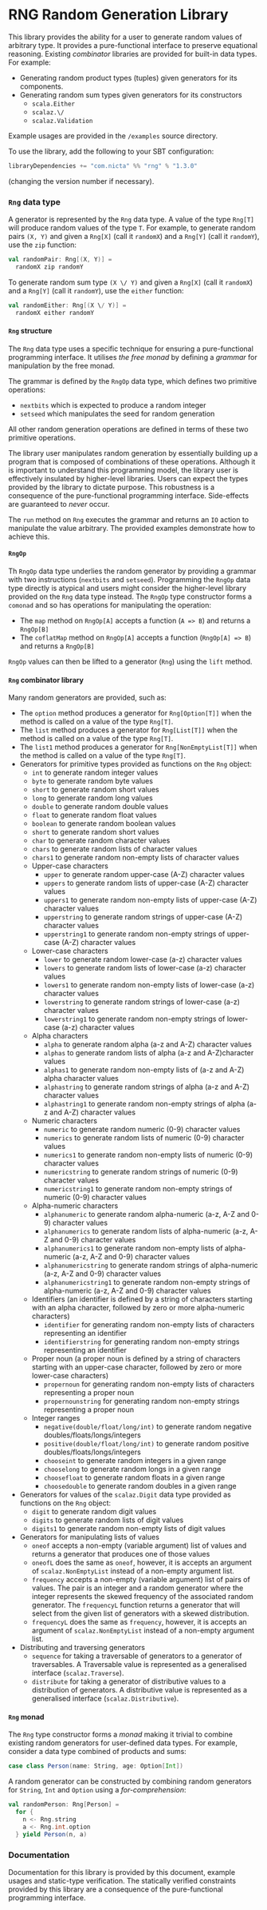 # RNG Random Generation Library

This library provides the ability for a user to generate random values of arbitrary type. It provides a pure-functional
interface to preserve equational reasoning. Existing *combinator* libraries are provided for built-in data types. For
example:

* Generating random product types (tuples) given generators for its components.
* Generating random sum types given generators for its constructors
  * `scala.Either`
  * `scalaz.\/`
  * `scalaz.Validation`

Example usages are provided in the `/examples` source directory.

To use the library, add the following to your SBT configuration:

```scala
libraryDependencies += "com.nicta" %% "rng" % "1.3.0"
```

(changing the version number if necessary).

### `Rng` data type

A generator is represented by the `Rng` data type. A value of the type `Rng[T]` will produce random values of the type
`T`. For example, to generate random pairs `(X, Y)` and given a `Rng[X]` (call it `randomX`) and a `Rng[Y]`
(call it `randomY`), use the `zip` function:

```scala
val randomPair: Rng[(X, Y)] =
  randomX zip randomY
```

To generate random sum type `(X \/ Y)` and given a `Rng[X]` (call it `randomX`) and a `Rng[Y]` (call it `randomY`), use
the `either` function:

```scala
val randomEither: Rng[(X \/ Y)] =
  randomX either randomY
```

#### `Rng` structure

The `Rng` data type uses a specific technique for ensuring a pure-functional programming interface. It utilises
*the free monad* by defining a *grammar* for manipulation by the free monad.

The grammar is defined by the `RngOp` data type, which defines two primitive operations:

* `nextbits` which is expected to produce a random integer
* `setseed` which manipulates the seed for random generation

All other random generation operations are defined in terms of these two primitive operations.

The library user manipulates random generation by essentially building up a program that is composed of combinations of
these operations. Although it is important to understand this programming model, the library user is effectively
insulated by higher-level libraries. Users can expect the types provided by the library to dictate purpose. This
robustness is a consequence of the pure-functional programming interface. Side-effects are guaranteed to _never_ occur.

The `run` method on `Rng` executes the grammar and returns an `IO` action to manipulate the value arbitrary. The
provided examples demonstrate how to achieve this.

#### `RngOp`

Th `RngOp` data type underlies the random generator by providing a grammar with two instructions (`nextbits` and
`setseed`). Programming the `RngOp` data type directly is atypical and users might consider the higher-level library
provided on the `Rng` data type instead. The `RngOp` type constructor forms a `comonad` and so has operations for
manipulating the operation:

* The `map` method on `RngOp[A]` accepts a function (`A => B`) and returns a `RngOp[B]`
* The `coflatMap` method on `RngOp[A]` accepts a function (`RngOp[A] => B`) and returns a `RngOp[B]`

`RngOp` values can then be lifted to a generator (`Rng`) using the `lift` method.

#### `Rng` combinator library

Many random generators are provided, such as:

* The `option` method produces a generator for `Rng[Option[T]]` when the method is called on a value of the type
`Rng[T]`.
* The `list` method produces a generator for `Rng[List[T]]` when the method is called on a value of the type
`Rng[T]`.
* The `list1` method produces a generator for `Rng[NonEmptyList[T]]` when the method is called on a value of the type
`Rng[T]`.
* Generators for primitive types provided as functions on the `Rng` object:
  * `int` to generate random integer values
  * `byte` to generate random byte values
  * `short` to generate random short values
  * `long` to generate random long values
  * `double` to generate random double values
  * `float` to generate random float values
  * `boolean` to generate random boolean values
  * `short` to generate random short values
  * `char` to generate random character values
  * `chars` to generate random lists of character values
  * `chars1` to generate random non-empty lists of character values
  * Upper-case characters
    * `upper` to generate random upper-case (A-Z) character values
    * `uppers` to generate random lists of upper-case (A-Z) character values
    * `uppers1` to generate random non-empty lists of upper-case (A-Z) character values
    * `upperstring` to generate random strings of upper-case (A-Z) character values
    * `upperstring1` to generate random non-empty strings of upper-case (A-Z) character values
  * Lower-case characters
    * `lower` to generate random lower-case (a-z) character values
    * `lowers` to generate random lists of lower-case (a-z) character values
    * `lowers1` to generate random non-empty lists of lower-case (a-z) character values
    * `lowerstring` to generate random strings of lower-case (a-z) character values
    * `lowerstring1` to generate random non-empty strings of lower-case (a-z) character values
  * Alpha characters
    * `alpha` to generate random alpha (a-z and A-Z) character values
    * `alphas` to generate random lists of alpha (a-z and A-Z)character values
    * `alphas1` to generate random non-empty lists of (a-z and A-Z) alpha character values
    * `alphastring` to generate random strings of alpha (a-z and A-Z) character values
    * `alphastring1` to generate random non-empty strings of alpha (a-z and A-Z) character values
  * Numeric characters
    * `numeric` to generate random numeric (0-9) character values
    * `numerics` to generate random lists of numeric (0-9) character values
    * `numerics1` to generate random non-empty lists of numeric (0-9) character values
    * `numericstring` to generate random strings of numeric (0-9) character values
    * `numericstring1` to generate random non-empty strings of numeric (0-9) character values
  * Alpha-numeric characters
    * `alphanumeric` to generate random alpha-numeric (a-z, A-Z and 0-9) character values
    * `alphanumerics` to generate random lists of alpha-numeric (a-z, A-Z and 0-9) character values
    * `alphanumerics1` to generate random non-empty lists of alpha-numeric (a-z, A-Z and 0-9) character values
    * `alphanumericstring` to generate random strings of alpha-numeric (a-z, A-Z and 0-9) character values
    * `alphanumericstring1` to generate random non-empty strings of alpha-numeric (a-z, A-Z and 0-9) character values
  * Identifiers (an identifier is defined by a string of characters starting with an alpha character, followed by zero
        or more alpha-numeric characters)
    * `identifier` for generating random non-empty lists of characters representing an identifier
    * `identifierstring` for generating random non-empty strings representing an identifier
  * Proper noun (a proper noun is defined by a string of characters starting with an upper-case character, followed by
        zero or more lower-case characters)
    * `propernoun` for generating random non-empty lists of characters representing a proper noun
    * `propernounstring` for generating random non-empty strings representing a proper noun
  * Integer ranges
    * `negative(double/float/long/int)` to generate random negative doubles/floats/longs/integers
    * `positive(double/float/long/int)` to generate random positive doubles/floats/longs/integers
    * `chooseint` to generate random integers in a given range
    * `chooselong` to generate random longs in a given range
    * `choosefloat` to generate random floats in a given range
    * `choosedouble` to generate random doubles in a given range
* Generators for values of the `scalaz.Digit` data type provided as functions on the `Rng` object:
  * `digit` to generate random digit values
  * `digits` to generate random lists of digit values
  * `digits1` to generate random non-empty lists of digit values
* Generators for manipulating lists of values
  * `oneof` accepts a non-empty (variable argument) list of values and returns a generator that produces one of those
        values
  * `oneofL` does the same as `oneof`, however, it is accepts an argument of `scalaz.NonEmptyList` instead of a
        non-empty argument list.
  * `frequency` accepts a non-empty (variable argument) list of pairs of values. The pair is an integer and a random
        generator where the integer represents the skewed frequency of the associated random generator. The `frequencyL`
        function returns a generator that will select from the given list of generators with a skewed distribution.
  * `frequencyL` does the same as `frequency`, however, it is accepts an argument of `scalaz.NonEmptyList` instead of a
        non-empty argument list.
* Distributing and traversing generators
  * `sequence` for taking a traversable of generators to a generator of traversables. A Traversable value is represented
        as a generalised interface (`scalaz.Traverse`).
  * `distribute` for taking a generator of distributive values to a distribution of generators. A distributive value is
        represented as a generalised interface (`scalaz.Distributive`).

#### `Rng` monad

The `Rng` type constructor forms a *monad* making it trivial to combine existing random generators for user-defined data
types. For example, consider a data type combined of products and sums:

```scala
case class Person(name: String, age: Option[Int])
```

A random generator can be constructed by combining random generators for `String`, `Int` and `Option` using a
*for-comprehension*:

```scala
val randomPerson: Rng[Person] =
  for {
    n <- Rng.string
    a <- Rng.int.option
  } yield Person(n, a)
```

### Documentation

Documentation for this library is provided by this document, example usages and static-type verification. The statically verified constraints provided by this
library are a consequence of the pure-functional programming interface.
